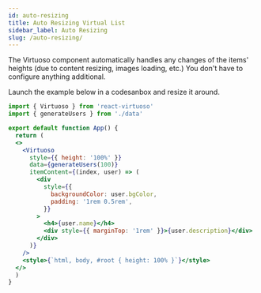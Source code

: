 ```yaml
---
id: auto-resizing
title: Auto Resizing Virtual List
sidebar_label: Auto Resizing
slug: /auto-resizing/
---
```


The Virtuoso component automatically handles any changes of the items' heights (due to content resizing, images loading, etc.)
You don't have to configure anything additional.

Launch the example below in a codesanbox and resize it around.

```jsx live include-data
import { Virtuoso } from 'react-virtuoso'
import { generateUsers } from './data'

export default function App() {
  return (
  <>
    <Virtuoso
      style={{ height: '100%' }}
      data={generateUsers(100)}
      itemContent={(index, user) => (
        <div
          style={{
            backgroundColor: user.bgColor,
            padding: '1rem 0.5rem',
          }}
        >
          <h4>{user.name}</h4>
          <div style={{ marginTop: '1rem' }}>{user.description}</div>
        </div>
      )}
    />
    <style>{`html, body, #root { height: 100% }`}</style>
  </>
  )
}

```
